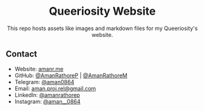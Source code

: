 <div align="center">
  <h1>Queeriosity Website</h1>
</div>

<p align="center">
  This repo hosts assets like images and markdown files for my Queeriosity's website.
</p>


## Contact

- Website: [amanr.me](https://amanr.me/)
- GitHub: [@AmanRathoreP](https://www.github.com/AmanRathoreP) | [@AmanRathoreM](https://www.github.com/AmanRathoreM)
- Telegram: [@aman0864](https://t.me/aman0864)
- Email: [aman.proj.rel@gmail.com](mailto:aman.proj.rel@gmail.com)
- LinkedIn: [@amanrathorep](https://www.linkedin.com/in/amanrathorep/)
- Instagram: [@aman__0864](https://www.instagram.com/aman__0864/)
